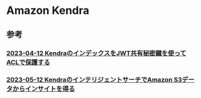 # Amazon Kendra

## 参考

### [2023-04-12 KendraのインデックスをJWT共有秘密鍵を使ってACLで保護する](https://aws.amazon.com/jp/blogs/machine-learning/secure-your-amazon-kendra-indexes-with-the-acl-using-a-jwt-shared-secret-key/)

### [2023-05-12 KendraのインテリジェントサーチでAmazon S3データからインサイトを得る](https://aws.amazon.com/jp/blogs/machine-learning/unlock-insights-from-your-amazon-s3-data-with-intelligent-search/)